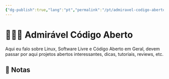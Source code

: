 ```yaml
---
{"dg-publish":true,"lang":"pt","permalink":"/pt/admiravel-codigo-aberto/index/","dgPassFrontmatter":true}
---
```


# 🧑🏻‍💻 Admirável Código Aberto

Aqui eu falo sobre Linux, Software Livre e Código Aberto em Geral, devem passar por aqui projetos abertos interessantes, dicas, tutoriais, reviews, etc. 

## 📒 Notas
